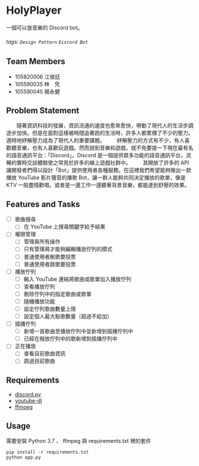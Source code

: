 # HolyPlayer

一個可以放音樂的 Discord bot。

###### tags: `Design Pattern` `Discord Bot`

## Team Members

- 105820006 江俊廷
- 105590035 林　凭
- 105590045 楊永健

## Problem Statement

&emsp;&emsp;隨著資訊科技的發展，資訊流通的速度也愈來愈快，帶動了現代人的生活步調逐步加快。但是在面對這樣被時間追著跑的生活時，許多人都累積了不少的壓力。適時地紓解壓力成為了現代人的重要課題。
　　紓解壓力的方式有不少，有人喜歡聽音樂，也有人喜歡玩遊戲。然而說到音樂和遊戲，就不免要提一下現在最有名的語音通訊平台：「Discord」。Discord 是一個提供眾多功能的語音通訊平台，流暢的實時交談體驗使之常見於許多的線上遊戲社群中。
　　其開放了許多的 API 讓開發者們得以設計「Bot」提供使用者各種服務。在這裡我們希望能夠做出一款播放 YouTube 影片聲音的播歌 Bot，讓一群人能夠共同決定播放的歌單，像是 KTV 一般盡情歡唱，或者是一邊工作一邊聽著背景音樂，都能達到舒壓的效果。

## Features and Tasks
- [ ] 歌曲搜尋
    - [ ] 在 YouTube 上搜尋關鍵字給予結果

- [ ] 權限管理
    - [ ] 管理員所有操作
    - [ ] 只有管理員才能夠編輯播放佇列的模式
    - [ ] 普通使用者刪歌要投票
    - [ ] 普通使用者跳歌要投票

- [ ] 播放佇列
    - [ ] 輸入 YouTube 連結將歌曲或歌單加入播放佇列
    - [ ] 查看播放佇列
    - [ ] 刪除佇列中的指定歌曲或歌單
    - [ ] 隨機播放功能
    - [ ] 設定佇列歌曲數量上限
    - [ ] 設定個人最大點歌數量（超過不給加）

- [ ] 插播佇列
    - [ ] 新增一首歌曲至播放佇列中並新增到插播佇列中
    - [ ] 已經在撥放佇列中的歌新增到插播佇列中

- [ ] 正在播放
    - [ ] 查看目前歌曲資訊
    - [ ] 跳過目前歌曲

## Requirements

- [discord.py](https://github.com/Rapptz/discord.py)
- [youtube-dl](https://github.com/ytdl-org/youtube-dl)
- [ffmpeg](https://ffmpeg.org/)

## Usage

需要安裝 Python 3.7 、 ffmpeg 與 requirements.txt 裡的套件
```
pip install -r requirements.txt
python app.py
```